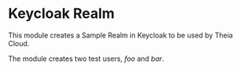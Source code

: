 # Keycloak Realm

This module creates a Sample Realm in Keycloak to be used by Theia Cloud.

The module creates two test users, _foo_ and _bar_.

